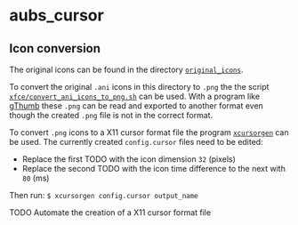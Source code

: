 # aubs_cursor

## Icon conversion

The original icons can be found in the directory [`original_icons`](./original_icons).

To convert the original `.ani` icons in this directory to `.png` the the script [`xfce/convert_ani_icons_to_png.sh`](xfce/convert_ani_icons_to_png.sh) can be used.
With a program like [gThumb](https://wiki.gnome.org/Apps/Gthumb) these `.png` can be read and exported to another format even though the created `.png` file is not in the correct format.

To convert `.png` icons to a X11 cursor format file the program [`xcursorgen`](https://wiki.archlinux.org/title/Xcursorgen) can be used.
The currently created `config.cursor` files need to be edited:

- Replace the first TODO with the icon dimension `32` (pixels)
- Replace the second TODO with the icon time difference to the next with `80` (ms)

Then run: `$ xcursorgen config.cursor output_name`

TODO Automate the creation of a X11 cursor format file
